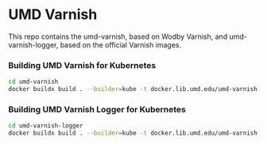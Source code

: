 # UMD Varnish

This repo contains the umd-varnish, based on Wodby Varnish, and umd-varnish-logger, based on the official Varnish images.

### Building UMD Varnish for Kubernetes

```bash
cd umd-varnish
docker buildx build . --builder=kube -t docker.lib.umd.edu/umd-varnish:latest --push
```

### Building UMD Varnish Logger for Kubernetes

```bash
cd umd-varnish-logger
docker buildx build . --builder=kube -t docker.lib.umd.edu/umd-varnish-logger:latest --push
```
